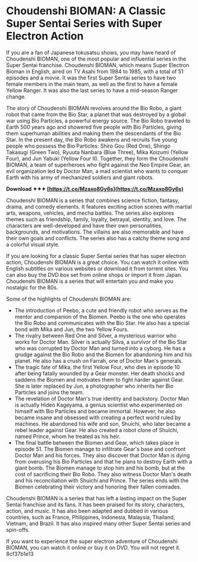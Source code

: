 
 
# Choudenshi BIOMAN: A Classic Super Sentai Series with Super Electron Action
 
If you are a fan of Japanese tokusatsu shows, you may have heard of Choudenshi BIOMAN, one of the most popular and influential series in the Super Sentai franchise. Choudenshi BIOMAN, which means Super Electron Bioman in English, aired on TV Asahi from 1984 to 1985, with a total of 51 episodes and a movie. It was the first Super Sentai series to have two female members in the main team, as well as the first to have a female Yellow Ranger. It was also the last series to have a mid-season Ranger change.
 
The story of Choudenshi BIOMAN revolves around the Bio Robo, a giant robot that came from the Bio Star, a planet that was destroyed by a global war using Bio Particles, a powerful energy source. The Bio Robo traveled to Earth 500 years ago and showered five people with Bio Particles, giving them superhuman abilities and making them the descendants of the Bio Star. In the present day, the Bio Robo awakens and recruits five young people who possess the Bio Particles: Shiro Gou (Red One), Shingo Takasugi (Green Two), Ryuuta Nanbara (Blue Three), Mika Koizumi (Yellow Four), and Jun Yabuki (Yellow Four II). Together, they form the Choudenshi BIOMAN, a team of superheroes who fight against the Neo Empire Gear, an evil organization led by Doctor Man, a mad scientist who wants to conquer Earth with his army of mechanized soldiers and giant robots.
 
**Download ✦✦✦ [https://t.co/Mzaxo8Gy6s](https://t.co/Mzaxo8Gy6s)**


 
Choudenshi BIOMAN is a series that combines science fiction, fantasy, drama, and comedy elements. It features exciting action scenes with martial arts, weapons, vehicles, and mecha battles. The series also explores themes such as friendship, family, loyalty, betrayal, identity, and love. The characters are well-developed and have their own personalities, backgrounds, and motivations. The villains are also memorable and have their own goals and conflicts. The series also has a catchy theme song and a colorful visual style.
 
If you are looking for a classic Super Sentai series that has super electron action, Choudenshi BIOMAN is a great choice. You can watch it online with English subtitles on various websites or download it from torrent sites. You can also buy the DVD box set from online shops or import it from Japan. Choudenshi BIOMAN is a series that will entertain you and make you nostalgic for the 80s.
  
Some of the highlights of Choudenshi BIOMAN are:
 
- The introduction of Peebo, a cute and friendly robot who serves as the mentor and companion of the Biomen. Peebo is the one who operates the Bio Robo and communicates with the Bio Star. He also has a special bond with Mika and Jun, the two Yellow Fours.
- The rivalry between Red One and Silver, a mysterious warrior who works for Doctor Man. Silver is actually Silva, a survivor of the Bio Star who was corrupted by Doctor Man and turned into a cyborg. He has a grudge against the Bio Robo and the Biomen for abandoning him and his planet. He also has a crush on Farrah, one of Doctor Man's generals.
- The tragic fate of Mika, the first Yellow Four, who dies in episode 10 after being fatally wounded by a Gear monster. Her death shocks and saddens the Biomen and motivates them to fight harder against Gear. She is later replaced by Jun, a photographer who inherits her Bio Particles and joins the team.
- The revelation of Doctor Man's true identity and backstory. Doctor Man is actually Hideo Kageyama, a genius scientist who experimented on himself with Bio Particles and became immortal. However, he also became insane and obsessed with creating a perfect world ruled by machines. He abandoned his wife and son, Shuichi, who later became a rebel leader against Gear. He also created a robot clone of Shuichi, named Prince, whom he treated as his heir.
- The final battle between the Biomen and Gear, which takes place in episode 51. The Biomen manage to infiltrate Gear's base and confront Doctor Man and his forces. They also discover that Doctor Man is dying from overusing his Bio Particles and that he plans to destroy Earth with a giant bomb. The Biomen manage to stop him and his bomb, but at the cost of sacrificing their Bio Robo. They also witness Doctor Man's death and his reconciliation with Shuichi and Prince. The series ends with the Biomen celebrating their victory and honoring their fallen comrades.

Choudenshi BIOMAN is a series that has left a lasting impact on the Super Sentai franchise and its fans. It has been praised for its story, characters, action, and music. It has also been adapted and dubbed in various countries, such as France, Philippines, Indonesia, Malaysia, Thailand, Vietnam, and Brazil. It has also inspired many other Super Sentai series and spin-offs.
 
If you want to experience the super electron adventure of Choudenshi BIOMAN, you can watch it online or buy it on DVD. You will not regret it.
 8cf37b1e13
 
